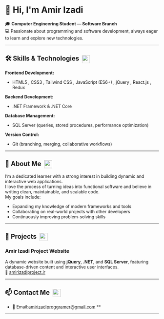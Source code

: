 # 👋 Hi, I'm Amir Izadi  

🎓 **Computer Engineering Student — Software Branch**  
💻 Passionate about programming and software development, always eager to learn and explore new technologies.  

---

## 🛠 Skills & Technologies <img src="https://cdn-icons-png.flaticon.com/512/2103/2103626.png" width="26" style="vertical-align:middle; margin-left:5px"/>  

**Frontend Development:**  
- HTML5 , CSS3 , Tailwind CSS , JavaScript (ES6+) , jQuery , React.js , Redux 

**Backend Development:**  
- .NET Framework & .NET Core  

**Database Management:**  
- SQL Server (queries, stored procedures, performance optimization)  

**Version Control:**  
- Git (branching, merging, collaborative workflows)  

---

## 🌱 About Me <img src="https://cdn-icons-png.flaticon.com/512/3135/3135715.png" width="26" style="vertical-align:middle; margin-left:5px"/>  

I’m a dedicated learner with a strong interest in building dynamic and interactive web applications.  
I love the process of turning ideas into functional software and believe in writing clean, maintainable, and scalable code.  
My goals include:  
- Expanding my knowledge of modern frameworks and tools  
- Collaborating on real-world projects with other developers  
- Continuously improving problem-solving skills  

---

## 🚀 Projects <img src="https://cdn-icons-png.flaticon.com/512/4140/4140048.png" width="26" style="vertical-align:middle; margin-left:5px"/>  

### **Amir Izadi Project Website**  
A dynamic website built using **jQuery**, **.NET**, and **SQL Server**, featuring database-driven content and interactive user interfaces.  
🔗 [amirizadiproject.ir](http://amirizadiproject.ir)  

---


## 📫 Contact Me <img src="https://cdn-icons-png.flaticon.com/512/646/646094.png" width="26" style="vertical-align:middle; margin-left:5px"/>  

- 📧 Email:amirizadiproggramer@gmail.com ** 

---
